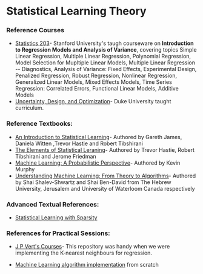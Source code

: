 # Statistical Learning Theory



### Reference Courses
* [Statistics 203](http://statweb.stanford.edu/~jtaylo/courses/stats203/)- Stanford University's taugh courseware on **Introduction to Regression Models and Analysis of Variance**, covering topics Simple Linear Regression, Multiple Linear Regression, Polynomial Regression, Model Selection for Mupltiple Linear Models, Multiple Linear Regression -- Diagnostics,
Analysis of Variance: Fixed Effects, Experimental Design, Penalized Regression, Robust Regression, Nonlinear Regression, Generalized Linear Models, Mixed Effects Models, Time Series Regression: Correlated Errors, Functional Linear Models, Additive Models
* [Uncertainty, Design, and Optimization](http://people.duke.edu/~hpgavin/cee201/)- Duke University taught curriculum. 


### Reference Textbooks:

* [An Introduction to Statistical Learning](http://www-bcf.usc.edu/~gareth/ISL/ISLR%20Seventh%20Printing.pdf)- Authored by Gareth James, Daniela Witten ,Trevor Hastie and Robert Tibshirani 
* [The Elements of Statistical Leraning](https://web.stanford.edu/~hastie/ElemStatLearn/printings/ESLII_print12.pdf)- Authored by Trevor Hastie, Robert Tibshirani and Jerome Friedman
* [Machine Learning: A Probabilistic Perspective](https://doc.lagout.org/science/Artificial%20Intelligence/Machine%20learning/Machine%20Learning_%20A%20Probabilistic%20Perspective%20%5BMurphy%202012-08-24%5D.pdf)- Authored by Kevin Murphy 
* [Understanding Machine Learning: From Theory to Algorithms](https://www.cs.huji.ac.il/~shais/UnderstandingMachineLearning/understanding-machine-learning-theory-algorithms.pdf)- Authored by  Shai Shalev-Shwartz and Shai Ben-David from The Hebrew University, Jerusalem and University of Waterloom Canada respectively

### Advanced Textual References:
* [Statistical Learning with Sparsity](https://web.stanford.edu/~hastie/StatLearnSparsity_files/SLS_corrected_1.4.16.pdf)
### References for Practical Sessions:
* [J P Vert's Courses](http://members.cbio.mines-paristech.fr/~jvert/teaching/)- This repository was handy when we were implementing the K-nearest neighbours for regression. 

* [Machine Learning algorithm implementation](http://datacognizant.com/index.php/ml-algorithms-decoded/) from scratch

